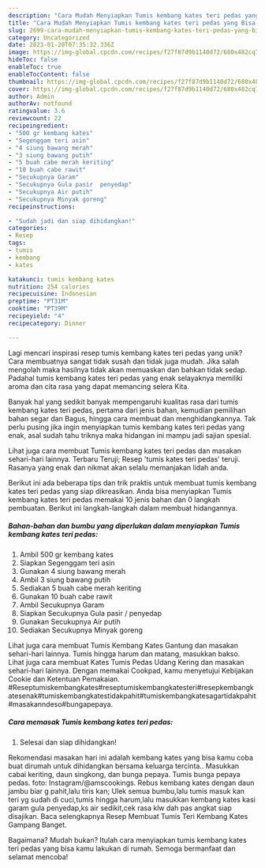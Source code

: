 ```yaml
---
description: "Cara Mudah Menyiapkan Tumis kembang kates teri pedas yang Bisa Manjain Lidah"
title: "Cara Mudah Menyiapkan Tumis kembang kates teri pedas yang Bisa Manjain Lidah"
slug: 2699-cara-mudah-menyiapkan-tumis-kembang-kates-teri-pedas-yang-bisa-manjain-lidah
category: Uncategorized
date: 2023-01-20T07:35:32.336Z
image: https://img-global.cpcdn.com/recipes/f27f87d9b1140d72/680x482cq70/tumis-kembang-kates-teri-pedas-foto-resep-utama.jpg
hideToc: false
enableToc: true
enableTocContent: false
thumbnail: https://img-global.cpcdn.com/recipes/f27f87d9b1140d72/680x482cq70/tumis-kembang-kates-teri-pedas-foto-resep-utama.jpg
cover: https://img-global.cpcdn.com/recipes/f27f87d9b1140d72/680x482cq70/tumis-kembang-kates-teri-pedas-foto-resep-utama.jpg
author: Admin
authorAv: notfound
ratingvalue: 3.6
reviewcount: 22
recipeingredient:
- "500 gr kembang kates"
- "Segenggam teri asin"
- "4 siung bawang merah"
- "3 siung bawang putih"
- "5 buah cabe merah keriting"
- "10 buah cabe rawit"
- "Secukupnya Garam"
- "Secukupnya Gula pasir  penyedap"
- "Secukupnya Air putih"
- "Secukupnya Minyak goreng"
recipeinstructions:

- "Sudah jadi dan siap dihidangkan!"
categories:
- Resep
tags:
- tumis
- kembang
- kates

katakunci: tumis kembang kates 
nutrition: 254 calories
recipecuisine: Indonesian
preptime: "PT31M"
cooktime: "PT39M"
recipeyield: "4"
recipecategory: Dinner

---
```





Lagi mencari inspirasi resep tumis kembang kates teri pedas yang unik? Cara membuatnya sangat tidak susah dan tidak juga mudah. Jika salah mengolah maka hasilnya tidak akan memuaskan dan bahkan tidak sedap. Padahal tumis kembang kates teri pedas yang enak selayaknya memiliki aroma dan cita rasa yang dapat memancing selera Kita.





Banyak hal yang sedikit banyak mempengaruhi kualitas rasa dari tumis kembang kates teri pedas, pertama dari jenis bahan, kemudian pemilihan bahan segar dan Bagus, hingga cara membuat dan menghidangkannya. Tak perlu pusing jika ingin menyiapkan tumis kembang kates teri pedas yang enak,      asal sudah tahu triknya maka hidangan ini mampu jadi sajian spesial.














Lihat juga cara membuat Tumis kembang kates teri pedas dan masakan sehari-hari lainnya. Terbaru Teruji; Resep &#39;tumis kates teri pedas&#39; teruji. Rasanya yang enak dan nikmat akan selalu memanjakan lidah anda.






Berikut ini ada beberapa tips dan trik praktis untuk membuat tumis kembang kates teri pedas yang siap dikreasikan. Anda bisa menyiapkan Tumis kembang kates teri pedas memakai 10 jenis bahan dan 0 langkah pembuatan. Berikut ini langkah-langkah dalam membuat hidangannya.

<!--inarticleads1-->

##### Bahan-bahan dan bumbu yang diperlukan dalam menyiapkan Tumis kembang kates teri pedas:

1. Ambil 500 gr kembang kates
1. Siapkan Segenggam teri asin
1. Gunakan 4 siung bawang merah
1. Ambil 3 siung bawang putih
1. Sediakan 5 buah cabe merah keriting
1. Gunakan 10 buah cabe rawit
1. Ambil Secukupnya Garam
1. Siapkan Secukupnya Gula pasir / penyedap
1. Gunakan Secukupnya Air putih
1. Sediakan Secukupnya Minyak goreng


Lihat juga cara membuat Tumis Kembang Kates Gantung dan masakan sehari-hari lainnya. Tumis hingga harum dan matang, masukkan bakso. Lihat juga cara membuat Kates Tumis Pedas Udang Kering dan masakan sehari-hari lainnya. Dengan memakai Cookpad, kamu menyetujui Kebijakan Cookie dan Ketentuan Pemakaian. #Reseptumiskembangkates#reseptumiskembangkatesteri#resepkembangkatesenak#tumiskembangkatestidakpahit#tumiskembangkatesagartidakpahit#masakanndeso#bungapepaya. 

<!--inarticleads2-->

##### Cara memasak Tumis kembang kates teri pedas:


1. Selesai dan siap dihidangkan!

Rekomendasi masakan hari ini adalah kembang kates yang bisa kamu coba buat dirumah untuk dihidangkan bersama keluarga tercinta.. Masukkan cabai keriting, daun singkong, dan bunga pepaya. Tumis bunga pepaya pedas. foto: Instagram/@amscookings. Rebus kembang kates dengan daun jambu biar g pahit,lalu tiris kan; Ulek semua bumbu,lalu tumis masuk kan teri yg sudah di cuci,tumis hingga harum,lalu masukkan kembang kates kasi garam gula penyedap,ks air sedikit,cek rasa klw dah pas angkat siap disajikan. Baca selengkapnya Resep Membuat Tumis Teri Kembang Kates Gampang Banget. 

Bagaimana? Mudah bukan? Itulah cara menyiapkan tumis kembang kates teri pedas yang bisa kamu lakukan di rumah. Semoga bermanfaat dan selamat mencoba!
